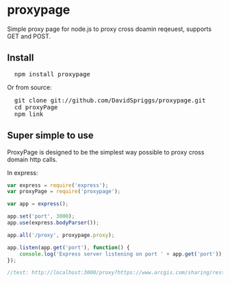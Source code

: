 proxypage
=========

Simple proxy page for node.js to proxy cross doamin reqeuest, supports GET and POST.

## Install

<pre>
  npm install proxypage
</pre>

Or from source:

<pre>
  git clone git://github.com/DavidSpriggs/proxypage.git 
  cd proxyPage
  npm link
</pre>

## Super simple to use

ProxyPage is designed to be the simplest way possible to proxy cross domain http calls.

In express:
```javascript
var express = require('express');
var proxyPage = require('proxypage');

var app = express();

app.set('port', 3000);
app.use(express.bodyParser());

app.all('/proxy', proxypage.proxy);

app.listen(app.get('port'), function() {
	console.log('Express server listening on port ' + app.get('port'));
});

//test: http://localhost:3000/proxy?https://www.arcgis.com/sharing/rest/search?num=20&start=0&sortField=numViews&sortOrder=desc&q=owner%3ADavidSpriggs&f=json
```
